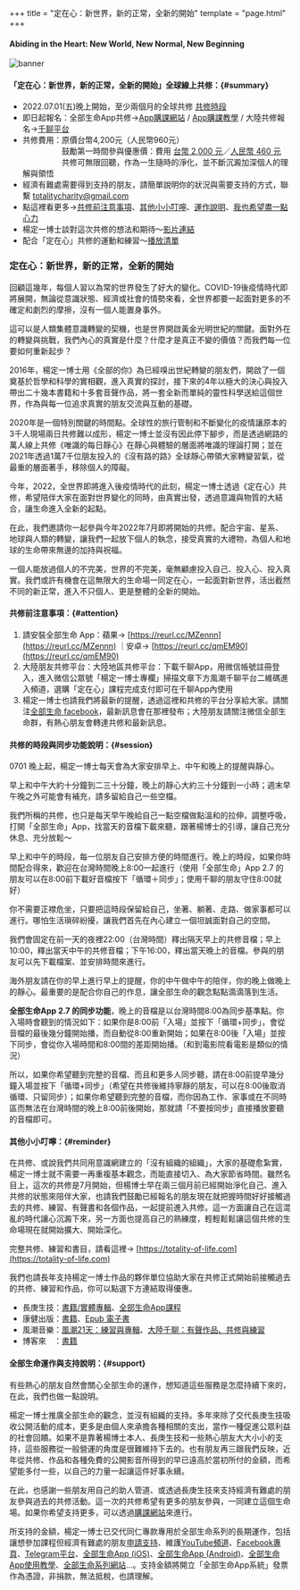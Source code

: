 +++
title = "定在心：新世界，新的正常，全新的開始"
template = "page.html"
+++
#### Abiding in the Heart: New World, New Normal, New Beginning
![banner](https://cdn.totality-of-life.com/S07_2022_Abiding_in_the_Heart/2022_2nd_announce.jpg)

#### 「定在心：新世界，新的正常，全新的開始」全球線上共修：{#summary}
* 2022.07.01(五)晚上開始，至少兩個月的全球共修 [共修時段](https://totality-of-life.com/2022/#session)
* 即日起報名：全部生命App共修→[App購課網站](https://store.totality-of-life.com) / [App購課教學](https://fb.watch/d5S8J7Sbtp/) / 大陸共修報名→[千聊平台](https://m.qlchat.com/page/login?redirect_url=https%3A%2F%2Fm.qlchat.com%2Fwechat%2Fpage%2Fchannel-intro%3FchannelId%3D2000016604931586%26sourceNo%3Dshareapp%26backHome%3DY%26psKey%3D(null)%26channel%3Dios%26from_share%3Dcolumn_details_page%26loginType%3DqrCode)
* 共修費用：原價台幣4,200元（人民幣960元）<br>
　　　　　鼓勵第一時間參與優惠價：費用 [台幣 2,000 元](https://store.totality-of-life.com)／[人民幣 460 元](https://m.qlchat.com/wechat/page/channel-intro?channelId=2000014099544174&sourceNo=shareapp)<br>
　　　　　共修可無限回聽，作為一生隨時的淨化，並不斷沉澱加深個人的理解與領悟
* 經濟有難處需要得到支持的朋友，請簡單說明你的狀況與需要支持的方式，聯繫 [totalitycharity@gmail.com](mailto:totalitycharity@gmail.com?subject=請協助我參與定在心共修，謝謝！&body=請簡單說明個人狀況和所需要的支持方式)
* 點這裡看更多→[共修前注意事項](https://totality-of-life.com/2022/#attention)、[其他小小叮嚀](https://totality-of-life.com/2022/#reminder)、[運作說明](https://totality-of-life.com/2022/#support)、[我也希望盡一點心力](https://store.totality-of-life.com)
* 楊定一博士談對這次共修的想法和期待～[影片連結](https://youtu.be/-nFT5ASM2Ag)
* 配合「定在心」共修的運動和練習～[播放清單](https://youtube.com/playlist?list=PLaXe71NabX8_o_G5cNs-TRM-ynax-FT8Z)

### 定在心：新世界，新的正常，全新的開始

回顧這幾年，每個人習以為常的世界發生了好大的變化。COVID-19後疫情時代即將展開，無論從意識狀態、經濟或社會的情勢來看，全世界都要一起面對更多的不確定和劇烈的摩擦，沒有一個人能置身事外。

這可以是人類集體意識轉變的契機，也是世界開啟黃金光明世紀的關鍵。面對外在的轉變與挑戰，我們內心的真實是什麼？什麼才是真正不變的價值？而我們每一位要如何重新起步？

2016年，楊定一博士用《全部的你》為已經嗅出世紀轉變的朋友們，開啟了一個奠基於哲學和科學的實相觀，進入真實的探討，接下來的4年以極大的決心與投入帶出二十幾本書籍和十多套音聲作品，將一套全新而單純的靈性科學送給這個世界，作為與每一位追求真實的朋友交流與互動的基礎。

2020年是一個特別關鍵的時間點。全球性的旅行管制和不斷變化的疫情讓原本的3千人現場兩日共修難以成形，楊定一博士並沒有因此停下腳步，而是透過網路的萬人線上共修《唯識的每日靜心》在靜心與體驗的層面將唯識的理論打開；並在2021年透過1萬7千位朋友投入的《沒有路的路》全球靜心帶領大家轉變習氣，從最重的層面著手，移除個人的障礙。

今年，2022，全世界即將進入後疫情時代的此刻，楊定一博士透過《定在心》共修，希望陪伴大家在面對世界變化的同時，由真實出發，透過意識與物質的大結合，讓生命進入全新的起點。

在此，我們邀請你一起參與今年2022年7月即將開始的共修。配合宇宙、星系、地球與人類的轉變，讓我們一起放下個人的執念，接受真實的大禮物，為個人和地球的生命帶來無邊的加持與祝福。

一個人能放過個人的不完美，世界的不完美，毫無顧慮投入自己、投入心、投入真實。我們或許有機會在這無限大的生命場一同定在心，一起面對新世界，活出截然不同的新正常，進入不只個人、更是整體的全新的開始。

#### 共修前注意事項：{#attention}

1. 請安裝全部生命 App：蘋果→ [https://reurl.cc/MZennn](https://reurl.cc/MZennn) ｜安卓→ [https://reurl.cc/qmEM90](https://reurl.cc/qmEM90)
2. 大陸朋友共修平台：大陸地區共修平台：下載千聊App，用微信帳號註冊登入，進入微信公眾號「楊定一博士專欄」掃描文章下方風潮千聊平台二維碼進入頻道，選購「定在心」課程完成支付即可在千聊App內使用
3. 楊定一博士也請我們將最新的提醒，透過這裡和共修的平台分享給大家。請關注[全部生命 facebook](https://www.facebook.com/TheTotalityOfLife)，最新訊息會在那裡發布；大陸朋友請關注微信全部生命群，有熱心朋友會轉達共修和最新訊息。

#### 共修的時段與同步功能說明：{#session}

0701 晚上起，楊定一博士每天會為大家安排早上、中午和晚上的提醒與靜心。

早上和中午大約十分鐘到二三十分鐘，晚上的靜心大約三十分鐘到一小時；週末早午晚之外可能會有補充，請多留給自己一些空檔。

我們所稱的共修，也只是每天早午晚給自己一點空檔做點溫和的拉伸，調整呼吸，打開「全部生命」App，找當天的音檔下載來聽，跟著楊博士的引導，讓自己充分休息、充分放鬆～

早上和中午的時段，每一位朋友自己安排方便的時間進行。晚上的時段，如果你時間配合得來，歡迎在台灣時間晚上8:00一起進行（使用「全部生命」App 2.7 的朋友可以在8:00前下載好音檔按下「循環＋同步」；使用千聊的朋友守住8:00就好）

你不需要正襟危坐，只要把這時段保留給自己，坐著、躺著、走路、做家事都可以進行。哪怕生活瑣碎紛擾，讓我們首先在內心建立一個坦誠面對自己的空間。

我們會固定在前一天的夜裡22:00（台灣時間）釋出隔天早上的共修音檔；早上10:00，釋出當天中午的共修音檔；下午16:00，釋出當天晚上的音檔。參與的朋友可以先下載檔案、並安排時間來進行。

海外朋友請在你的早上進行早上的提醒，你的中午做中午的陪伴，你的晚上做晚上的靜心。最重要的是配合你自己的作息，讓全部生命的觀念點點滴滴落到生活。

**全部生命App 2.7 的同步功能**，晚上的音檔是以台灣時間8:00為同步基準點。你入場時會聽到的情況如下：如果你是8:00前「入場」並按下「循環+同步」，會從音檔的最後幾分鐘開始播，而自動從8:00重新開始；如果在8:00後「入場」並按下同步，會從你入場時間和8:00間的差距開始播。（和到電影院看電影是類似的情況）

所以，如果你希望聽到完整的音檔、而且和更多人同步聽，請在8:00前提早幾分鐘入場並按下「循環+同步」（希望在共修後維持寧靜的朋友，可以在8:00後取消循環、只留同步）；如果你希望聽到完整的音檔，而你因為工作、家事或在不同時區而無法在台灣時間的晚上8:00前後開始，那就請「不要按同步」直接播放要聽的音檔即可。

#### 其他小小叮嚀：{#reminder}

在共修、或說我們共同用意識網建立的「沒有組織的組織」，大家的基礎愈紮實，楊定一博士就不需要一再重複基本觀念，而能直接切入、為大家節省時間。雖然名目上，這次的共修是7月開始，但楊博士早在兩三個月前已經開始淨化自己、進入共修的狀態來陪伴大家，也請我們鼓勵已經報名的朋友現在就把握時間好好接觸過去的共修、練習、有聲書和各個作品，一起提前進入共修。這一方面讓自己在這混亂的時代讓心沉澱下來，另一方面也提高自己的熟練度，輕輕鬆鬆讓這個共修的生命場現在就開始擴大、開始深化。

完整共修、練習和書目，請看這裡→ [https://totality-of-life.com](https://totality-of-life.com)

我們也請長年支持楊定一博士作品的夥伴單位協助大家在共修正式開始前接觸過去的共修、練習和作品，你可以點選下方連結取得優惠。
- 長庚生技：[書籍/實體專輯](https://www.cgb.com.tw/j2j0n/Product/List/5IZW47TTDNP_4374.do)、[全部生命App課程](https://store.totality-of-life.com)<br>
- 康健出版：[書籍](https://shop.cwbook.com.tw/v2/PromotionEngine/Detail/131367)、[Epub 電子書](https://shop.cwbook.com.tw/v2/Search?q=%22%E6%A5%8A%E5%AE%9A%E4%B8%80%E9%9B%BB%E5%AD%90%E6%9B%B8%22&shopId=40358)<br>
- 風潮音樂：[風潮21天：練習與專輯](https://21days.windmusic.com.tw/index.php)、[大陸千聊：有聲作品、共修與練習](https://m.qlchat.com/wechat/page/live/2000001381695860)<br>
- 博客來　：[書籍](https://activity.books.com.tw/crosscat/show/A00000049667)

#### 全部生命運作與支持說明：{#support}

有些熱心的朋友自然會關心全部生命的運作，想知道這些服務是怎麼持續下來的，在此，我們也做一點說明。

楊定一博士推廣全部生命的觀念，並沒有組織的支持。多年來除了交代長庚生技吸收公開活動的成本，更多是由個人來承擔各種相關的支出，當作一種促進公眾利益的社會回饋。如果不是靠著楊博士本人、長庚生技和一些熱心朋友大大小小的支持，這些服務從一般營運的角度是很難維持下去的。也有朋友再三跟我們反映，近年從共修、作品和各種免費的公開影音所得到的早已遠高於當初所付的金額，而希望能多付一些，以自己的力量一起讓這件好事永續。

在此，也感謝一些朋友用自己的助人管道、或透過長庚生技來支持經濟有難處的朋友參與過去的共修活動。這一次的共修希望有更多的朋友參與，一同建立這個生命場。如果你希望支持更多，可以透過[購課網站](https://store.totality-of-life.com)來進行。

所支持的金額，楊定一博士已交代同仁專款專用於全部生命系列的長期運作，包括讓想參加課程但經濟有難處的朋友[申請支持](mailto:totalitycharity@gmail.com?subject=請協助我參與課程，謝謝！&body=請簡單說明個人狀況和所需要的支持方式)、維護[YouTube頻道](https://www.youtube.com/channel/UCEFnjJl7BoLtAbzpX_ELL-g)、[Facebook專頁](https://www.facebook.com/TheTotalityOfLife/)、[Telegram平台](https://t.me/ConsciousnessOnly)、[全部生命App (iOS)](https://apps.apple.com/us/app/全部生命/id1562059559)、[全部生命App (Android)](https://play.google.com/store/apps/details?id=app.totality)、[全部生命App使用教學](https://totality-of-life.com/app/)、[全部生命系列網站](https://totality-of-life.com/)…。支持金額將開立「全部生命App系統」發票作為憑證，非捐款，無法抵稅，也請理解。
